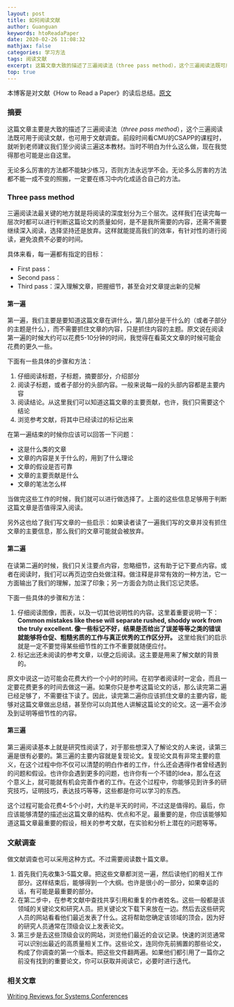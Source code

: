 ```yaml
---
layout: post
title: 如何阅读文献
author: Guanguan
keywords: htoReadaPaper
date: 2020-02-26 11:08:32
mathjax: false
categories: 学习方法
tags: 阅读文献
excerpt: 这篇文章大致的描述了三遍阅读法（three pass method），这个三遍阅读法既可用于阅读文献，也可用于文献调查，期末突击等。
top: true
---
```


本博客是对文献《How to Read a Paper》的读后总结。<a href="http://web.stanford.edu/class/cs343/resources/how-to-read-a-paper.pdf">原文</a>

### 摘要

这篇文章主要是大致的描述了三遍阅读法（*three pass method*），这个三遍阅读法既可用于阅读文献，也可用于文献调查。前段时间看CMU的CSAPP的课程时，就听到老师建议我们至少阅读三遍这本教材。当时不明白为什么这么做，现在我觉得那也可能是出自这里。

无论多么厉害的方法都不能缺少练习，否则方法永远学不会。无论多么厉害的方法都不能一成不变的照搬，一定要在练习中内化成适合自己的方法。

### Three pass method

三遍阅读法最关键的地方就是将阅读的深度划分为三个层次。这样我们在读完每一层次时都可以进行判断这篇论文的质量如何，是不是我所需要的内容，还需不需要继续深入阅读，选择坚持还是放弃。这样就能提高我们的效率，有针对性的进行阅读，避免浪费不必要的时间。

具体来看，每一遍都有指定的目标：

- First pass：
- Second pass：
- Third pass：深入理解文章，把握细节，甚至会对文章提出新的见解

#### 第一遍

第一遍，我们主要是要知道这篇文章在讲什么，第几部分是干什么的（或者子部分的主题是什么），而不需要抓住文章的内容，只是抓住内容的主题。原文说在阅读第一遍的时候大约可以花费5-10分钟的时间，我觉得在看英文文章的时候可能会花费的更久一些。

下面有一些具体的步骤和方法：

1. 仔细阅读标题，子标题，摘要部分，介绍部分
2. 阅读子标题，或者子部分的头部内容。一般来说每一段的头部内容都是主要内容
3. 阅读结论。从这里我们可以知道这篇文章的主要贡献，也许，我们只需要这个结论
4. 浏览参考文献，将其中已经读过的标记出来

在第一遍结束的时候你应该可以回答一下问题：

- 这是什么类的文章
- 文章的内容是关于什么的，用到了什么理论
- 文章的假设是否可靠
- 文章的主要贡献是什么
- 文章的笔法怎么样

当做完这些工作的时候，我们就可以进行做选择了。上面的这些信息足够用于判断这篇文章是否值得深入阅读。

另外这也给了我们写文章的一些启示：如果读者读了一遍我们写的文章并没有抓住文章的主要信息，那么我们的文章可能就会被放弃。

#### 第二遍

在读第二遍的时候，我们只关注要点内容，忽略细节，这有助于记下要点内容。或者在阅读时，我们可以再页边空白处做注释。做注释是非常有效的一种方法，它一方面输出了我们的理解，加深了印象；另一方面会为防止我们忘记灵感。

下面一些具体的步骤和方法：

1. 仔细阅读图像，图表，以及一切其他说明性的内容。这里着重要说明一下：**Common mistakes like these will separate rushed, shoddy work from the truly excellent.  像一些标记不好，结果是否给出了误差等等之类的错误就能够将仓促、粗糙劣质的工作与真正优秀的工作区分开。** 这里给我们的启示就是一定不要觉得某些细节性的工作不重要就随便应付。
2. 标记出还未阅读的参考文章，以便之后阅读。这主要是用来了解文献的背景的。

原文中说这一边可能会花费大约一个小时的时间。在初学者阅读时一定会，而且一定要花费更多的时间去做这一遍。如果你只是参考这篇论文的话，那么读完第二遍已经足够了，不需要往下读了。因此，读完第二遍你应该抓住文章的主要内容，能够对这篇文章做出总结，甚至你可以向其他人讲解这篇论文的论文。这一遍不会涉及到证明等细节性的内容。

#### 第三遍

第三遍阅读基本上就是研究性阅读了，对于那些想深入了解论文的人来说，读第三遍是很有必要的。第三遍的主要内容就是复现论文。复现论文具有非常主要的意义，在这个过程中你不仅可以清楚的明白作者的工作，什么还会遇得作者曾经遇到的问题和假设。也许你会遇到更多的问题，也许你有一个不错的Idea，那么在这个意义上，就可能就有机会完善作者的工作。在这个过程中，你能够见到许多的研究技巧，证明技巧，表达技巧等等，这些都是你可以学习的东西。

这个过程可能会花费4-5个小时，大约是半天的时间，不过这是值得的。最后，你应该能够清楚的描述出这篇文章的结构、优点和不足。最重要的是，你应该能够知道这篇文章最重要的假设，相关的参考文献，在实验和分析上潜在的问题等等。

### 文献调查

做文献调查也可以采用这种方式。不过需要阅读数十篇文章。

1. 首先我们先收集3-5篇文章。把这些文章都浏览一遍，然后读他们的相关工作部分。这样结束后，能够得到一个大纲。也许是很小的一部分，如果幸运的话，有可能是最重要的部分。
2. 在第二步中，在参考文献中查找共享引用和重复的作者姓名。这些一般都是该领域的关键论文和研究人员。把关键论文下载下来放在一边。然后去这些研究人员的网站看看他们最近发表了什么。这将帮助您确定该领域的顶会，因为好的研究人员通常在顶级会议上发表论文。
3. 第三步是去这些顶级会议的网站，浏览他们最近的会议记录。快速的浏览通常可以识别出最近的高质量相关工作。这些论文，连同你先前搁置的那些论文，构成了你调查的第一个版本。把这些文件翻两遍。如果他们都引用了一篇你之前没有找到的重要论文，你可以获取并阅读它，必要时进行迭代。

### 相关文章

<a href="http://people.inf.ethz.ch/troscoe/pubs/review-writing.pdf">Writing Reviews for Systems
Conferences</a>


